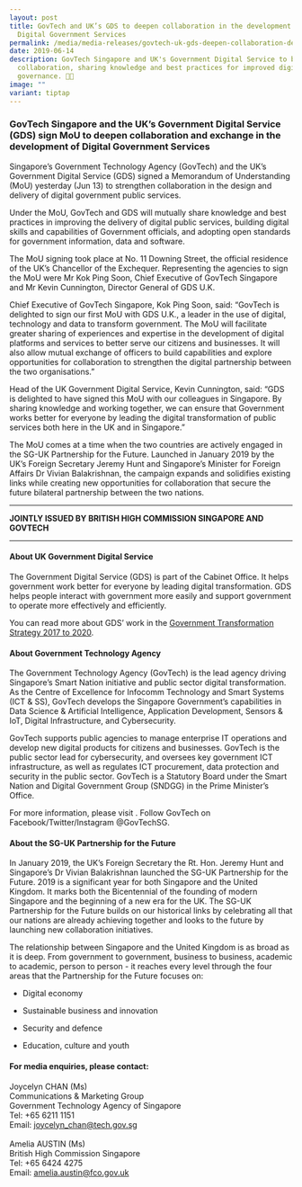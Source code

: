 ```yaml
---
layout: post
title: GovTech and UK’s GDS to deepen collaboration in the development of
  Digital Government Services
permalink: /media/media-releases/govtech-uk-gds-deepen-collaboration-development-digital-government-services/
date: 2019-06-14
description: GovTech Singapore and UK's Government Digital Service to boost
  collaboration, sharing knowledge and best practices for improved digital
  governance. 🤝🌐
image: ""
variant: tiptap
---
```

<h3><strong>GovTech Singapore and the UK’s Government Digital Service (GDS) sign MoU to deepen collaboration and exchange in the development of Digital Government Services</strong></h3>
<p>Singapore’s Government Technology Agency (GovTech) and the UK’s Government
Digital Service (GDS) signed a Memorandum of Understanding (MoU) yesterday
(Jun 13) to strengthen collaboration in the design and delivery of digital
government public services.</p>
<p>Under the MoU, GovTech and GDS will mutually share knowledge and best
practices in improving the delivery of digital public services, building
digital skills and capabilities of Government officials, and adopting open
standards for government information, data and software.</p>
<p>The MoU signing took place at No. 11 Downing Street, the official residence
of the UK’s Chancellor of the Exchequer. Representing the agencies to sign
the MoU were Mr Kok Ping Soon, Chief Executive of GovTech Singapore and
Mr Kevin Cunnington, Director General of GDS U.K.</p>
<p>Chief Executive of GovTech Singapore, Kok Ping Soon, said: “GovTech is
delighted to sign our first MoU with GDS U.K., a leader in the use of digital,
technology and data to transform government. The MoU will facilitate greater
sharing of experiences and expertise in the development of digital platforms
and services to better serve our citizens and businesses. It will also
allow mutual exchange of officers to build capabilities and explore opportunities
for collaboration to strengthen the digital partnership between the two
organisations.”</p>
<p>Head of the UK Government Digital Service, Kevin Cunnington, said: “GDS
is delighted to have signed this MoU with our colleagues in Singapore.
By sharing knowledge and working together, we can ensure that Government
works better for everyone by leading the digital transformation of public
services both here in the UK and in Singapore.”</p>
<p>The MoU comes at a time when the two countries are actively engaged in
the SG-UK Partnership for the Future. Launched in January 2019 by the UK’s
Foreign Secretary Jeremy Hunt and Singapore’s Minister for Foreign Affairs
Dr Vivian Balakrishnan, the campaign expands and solidifies existing links
while creating new opportunities for collaboration that secure the future
bilateral partnership between the two nations.</p>
<hr>
<p><strong>JOINTLY ISSUED BY BRITISH HIGH COMMISSION SINGAPORE AND GOVTECH</strong>
</p>
<hr>
<h4><strong>About UK Government Digital Service</strong></h4>
<p>The Government Digital Service (GDS) is part of the Cabinet Office. It
helps government work better for everyone by leading digital transformation.
GDS helps people interact with government more easily and support government
to operate more effectively and efficiently.</p>
<p>You can read more about GDS’ work in the <a href="https://www.gov.uk/government/publications/government-transformation-strategy-2017-to-2020" rel="noopener noreferrer nofollow" target="_blank">Government Transformation Strategy 2017 to 2020</a>.</p>
<h4><strong>About Government Technology Agency</strong></h4>
<p>The Government Technology Agency (GovTech) is the lead agency driving
Singapore’s Smart Nation initiative and public sector digital transformation.
As the Centre of Excellence for Infocomm Technology and Smart Systems (ICT
&amp; SS), GovTech develops the Singapore Government’s capabilities in
Data Science &amp; Artificial Intelligence, Application Development, Sensors
&amp; IoT, Digital Infrastructure, and Cybersecurity.</p>
<p>GovTech supports public agencies to manage enterprise IT operations and
develop new digital products for citizens and businesses. GovTech is the
public sector lead for cybersecurity, and oversees key government ICT infrastructure,
as well as regulates ICT procurement, data protection and security in the
public sector. GovTech is a Statutory Board under the Smart Nation and
Digital Government Group (SNDGG) in the Prime Minister’s Office.</p>
<p>For more information, please visit . Follow GovTech on Facebook/Twitter/Instagram
@GovTechSG.</p>
<h4><strong>About the SG-UK Partnership for the Future</strong></h4>
<p>In January 2019, the UK’s Foreign Secretary the Rt. Hon. Jeremy Hunt and
Singapore’s Dr Vivian Balakrishnan launched the SG-UK Partnership for the
Future. 2019 is a significant year for both Singapore and the United Kingdom.
It marks both the Bicentennial of the founding of modern Singapore and
the beginning of a new era for the UK. The SG-UK Partnership for the Future
builds on our historical links by celebrating all that our nations are
already achieving together and looks to the future by launching new collaboration
initiatives.</p>
<p>The relationship between Singapore and the United Kingdom is as broad
as it is deep. From government to government, business to business, academic
to academic, person to person - it reaches every level through the four
areas that the Partnership for the Future focuses on:</p>
<ul data-tight="true" class="tight">
<li>
<p>Digital economy</p>
</li>
<li>
<p>Sustainable business and innovation</p>
</li>
<li>
<p>Security and defence</p>
</li>
<li>
<p>Education, culture and youth</p>
</li>
</ul>
<h4><strong>For media enquiries, please contact:</strong></h4>
<p>Joycelyn CHAN (Ms)
<br>Communications &amp; Marketing Group
<br>Government Technology Agency of Singapore
<br>Tel: +65 6211 1151
<br>Email: <a href="mailto:joycelyn_chan@tech.gov.sg" rel="noopener noreferrer nofollow" target="_blank">joycelyn_chan@tech.gov.sg</a>
<br>
<br>Amelia AUSTIN (Ms)
<br>British High Commission Singapore
<br>Tel: +65 6424 4275
<br>Email: <a href="mailto:amelia.austin@fco.gov.uk" rel="noopener noreferrer nofollow" target="_blank">amelia.austin@fco.gov.uk</a>
</p>
<p></p>